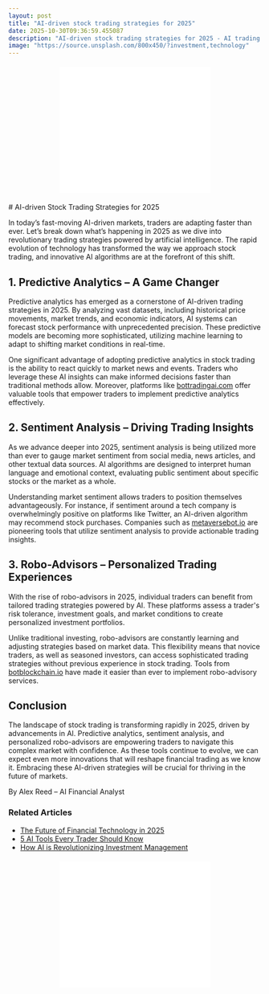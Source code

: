 ```yaml
---
layout: post
title: "AI-driven stock trading strategies for 2025"
date: 2025-10-30T09:36:59.455087
description: "AI-driven stock trading strategies for 2025 - AI trading insights"
image: "https://source.unsplash.com/800x450/?investment,technology"
---
```

<!-- Ad -->
<div class="ad-banner" style="text-align:center;margin:20px auto;">
  <script async="async" data-cfasync="false"
    src="//pl27891709.effectivegatecpm.com/4955a0184593e15cf0c89752f04aab3a/invoke.js">
  </script>
  <div id="container-4955a0184593e15cf0c89752f04aab3a"></div>
  <iframe src="//pl27891709.effectivegatecpm.com/4955a0184593e15cf0c89752f04aab3a/invoke.js" 
    style="width:300px;height:250px;border:none;overflow:hidden;"></iframe>
</div>
# AI-driven Stock Trading Strategies for 2025

In today’s fast-moving AI-driven markets, traders are adapting faster than ever. Let’s break down what’s happening in 2025 as we dive into revolutionary trading strategies powered by artificial intelligence. The rapid evolution of technology has transformed the way we approach stock trading, and innovative AI algorithms are at the forefront of this shift.

## 1. Predictive Analytics – A Game Changer

Predictive analytics has emerged as a cornerstone of AI-driven trading strategies in 2025. By analyzing vast datasets, including historical price movements, market trends, and economic indicators, AI systems can forecast stock performance with unprecedented precision. These predictive models are becoming more sophisticated, utilizing machine learning to adapt to shifting market conditions in real-time.

One significant advantage of adopting predictive analytics in stock trading is the ability to react quickly to market news and events. Traders who leverage these AI insights can make informed decisions faster than traditional methods allow. Moreover, platforms like [bottradingai.com](https://bottradingai.com) offer valuable tools that empower traders to implement predictive analytics effectively.

## 2. Sentiment Analysis – Driving Trading Insights

As we advance deeper into 2025, sentiment analysis is being utilized more than ever to gauge market sentiment from social media, news articles, and other textual data sources. AI algorithms are designed to interpret human language and emotional context, evaluating public sentiment about specific stocks or the market as a whole.

Understanding market sentiment allows traders to position themselves advantageously. For instance, if sentiment around a tech company is overwhelmingly positive on platforms like Twitter, an AI-driven algorithm may recommend stock purchases. Companies such as [metaversebot.io](https://metaversebot.io) are pioneering tools that utilize sentiment analysis to provide actionable trading insights.

## 3. Robo-Advisors – Personalized Trading Experiences

With the rise of robo-advisors in 2025, individual traders can benefit from tailored trading strategies powered by AI. These platforms assess a trader's risk tolerance, investment goals, and market conditions to create personalized investment portfolios.

Unlike traditional investing, robo-advisors are constantly learning and adjusting strategies based on market data. This flexibility means that novice traders, as well as seasoned investors, can access sophisticated trading strategies without previous experience in stock trading. Tools from [botblockchain.io](https://botblockchain.io) have made it easier than ever to implement robo-advisory services.

## Conclusion

The landscape of stock trading is transforming rapidly in 2025, driven by advancements in AI. Predictive analytics, sentiment analysis, and personalized robo-advisors are empowering traders to navigate this complex market with confidence. As these tools continue to evolve, we can expect even more innovations that will reshape financial trading as we know it. Embracing these AI-driven strategies will be crucial for thriving in the future of markets.

By Alex Reed – AI Financial Analyst

### Related Articles
- [The Future of Financial Technology in 2025](#)
- [5 AI Tools Every Trader Should Know](#)
- [How AI is Revolutionizing Investment Management](#)

<!-- Ad -->
<div class="ad-banner" style="text-align:center;margin:20px auto;">
  <script async="async" data-cfasync="false"
    src="//pl27891709.effectivegatecpm.com/4955a0184593e15cf0c89752f04aab3a/invoke.js">
  </script>
  <div id="container-4955a0184593e15cf0c89752f04aab3a"></div>
  <iframe src="//pl27891709.effectivegatecpm.com/4955a0184593e15cf0c89752f04aab3a/invoke.js" 
    style="width:300px;height:250px;border:none;overflow:hidden;"></iframe>
</div>